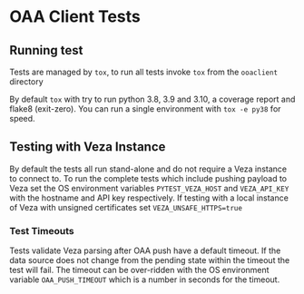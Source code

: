 # OAA Client Tests

## Running test
Tests are managed by `tox`, to run all tests invoke `tox` from the `ooaclient` directory

By default `tox` with try to run python 3.8, 3.9 and 3.10, a coverage report and flake8 (exit-zero). You can run a single environment with `tox -e py38` for speed.

## Testing with Veza Instance
By default the tests all run stand-alone and do not require a Veza instance to connect to. To run the complete tests
which include pushing payload to Veza set the OS environment variables `PYTEST_VEZA_HOST` and `VEZA_API_KEY` with
the hostname and API key respectively. If testing with a local instance of Veza with unsigned certificates set `VEZA_UNSAFE_HTTPS=true`

### Test Timeouts
Tests validate Veza parsing after OAA push have a default timeout. If the data source does not change from the pending
state within the timeout the test will fail. The timeout can be over-ridden with the OS environment variable
`OAA_PUSH_TIMEOUT` which is a number in seconds for the timeout.